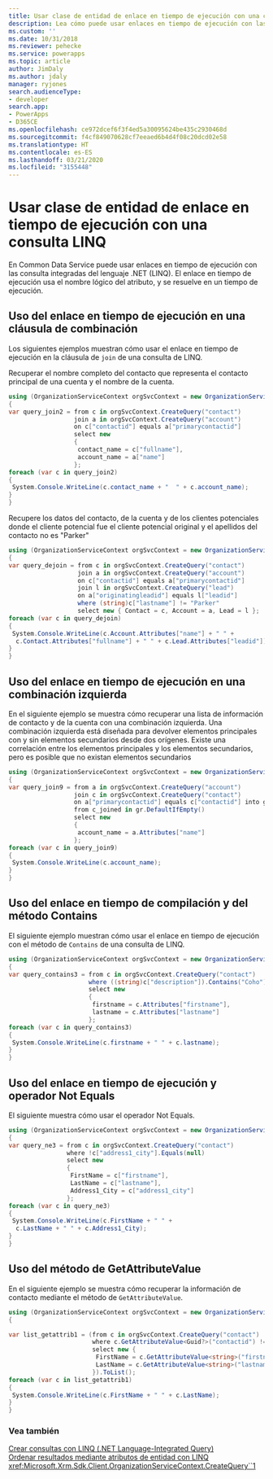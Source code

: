 ```yaml
---
title: Usar clase de entidad de enlace en tiempo de ejecución con una consulta LINQ (Common Data Service) | Microsoft Docs
description: Lea cómo puede usar enlaces en tiempo de ejecución con las consulta integradas del lenguaje .NET (LINQ)
ms.custom: ''
ms.date: 10/31/2018
ms.reviewer: pehecke
ms.service: powerapps
ms.topic: article
author: JimDaly
ms.author: jdaly
manager: ryjones
search.audienceType:
- developer
search.app:
- PowerApps
- D365CE
ms.openlocfilehash: ce972dcef6f3f4ed5a30095624be435c2930468d
ms.sourcegitcommit: f4cf849070628cf7eeaed6b4d4f08c20dcd02e58
ms.translationtype: HT
ms.contentlocale: es-ES
ms.lasthandoff: 03/21/2020
ms.locfileid: "3155448"
---
```

# <a name="use-late-bound-entity-class-with-a-linq-query"></a>Usar clase de entidad de enlace en tiempo de ejecución con una consulta LINQ

En Common Data Service puede usar enlaces en tiempo de ejecución con las consulta integradas del lenguaje .NET (LINQ). El enlace en tiempo de ejecución usa el nombre lógico del atributo, y se resuelve en un tiempo de ejecución.  
  
<a name="usinglatebindingjoin"></a>   

## <a name="using-late-binding-in-a-join-clause"></a>Uso del enlace en tiempo de ejecución en una cláusula de combinación  

 Los siguientes ejemplos muestran cómo usar el enlace en tiempo de ejecución en la cláusula de `join` de una consulta de LINQ.  
  
 Recuperar el nombre completo del contacto que representa el contacto principal de una cuenta y el nombre de la cuenta.  
  
 ```csharp
 using (OrganizationServiceContext orgSvcContext = new OrganizationServiceContext(_serviceProxy))
{
 var query_join2 = from c in orgSvcContext.CreateQuery("contact")
                   join a in orgSvcContext.CreateQuery("account")
                   on c["contactid"] equals a["primarycontactid"]
                   select new
                   {
                    contact_name = c["fullname"],
                    account_name = a["name"]
                   };
 foreach (var c in query_join2)
 {
  System.Console.WriteLine(c.contact_name + "  " + c.account_name);
 }
}
 ```
 Recupere los datos del contacto, de la cuenta y de los clientes potenciales donde el cliente potencial fue el cliente potencial original y el apellidos del contacto no es "Parker"  
  
 ```csharp
 using (OrganizationServiceContext orgSvcContext = new OrganizationServiceContext(_serviceProxy))
{
 var query_dejoin = from c in orgSvcContext.CreateQuery("contact")
                    join a in orgSvcContext.CreateQuery("account") 
                    on c["contactid"] equals a["primarycontactid"]
                    join l in orgSvcContext.CreateQuery("lead") 
                    on a["originatingleadid"] equals l["leadid"]
                    where (string)c["lastname"] != "Parker"
                    select new { Contact = c, Account = a, Lead = l };
 foreach (var c in query_dejoin)
 {
  System.Console.WriteLine(c.Account.Attributes["name"] + " " + 
   c.Contact.Attributes["fullname"] + " " + c.Lead.Attributes["leadid"]);
 }
}
 ```
<a name="Usinglatebindingleft"></a>   

## <a name="using-late-binding-in-a-left-join"></a>Uso del enlace en tiempo de ejecución en una combinación izquierda  

 En el siguiente ejemplo se muestra cómo recuperar una lista de información de contacto y de la cuenta con una combinación izquierda. Una combinación izquierda está diseñada para devolver elementos principales con y sin elementos secundarios desde dos orígenes. Existe una correlación entre los elementos principales y los elementos secundarios, pero es posible que no existan elementos secundarios  
  
 ```csharp
 using (OrganizationServiceContext orgSvcContext = new OrganizationServiceContext(_serviceProxy))
{
 var query_join9 = from a in orgSvcContext.CreateQuery("account")
                   join c in orgSvcContext.CreateQuery("contact") 
                   on a["primarycontactid"] equals c["contactid"] into gr
                   from c_joined in gr.DefaultIfEmpty()
                   select new
                   {
                    account_name = a.Attributes["name"]
                   };
 foreach (var c in query_join9)
 {
  System.Console.WriteLine(c.account_name);
 }
}
 ```
<a name="contains"></a>   

## <a name="using-late-binding-and-the-contains-method"></a>Uso del enlace en tiempo de compilación y del método Contains  

 El siguiente ejemplo muestran cómo usar el enlace en tiempo de ejecución con el método de `Contains` de una consulta de LINQ.  
  
 ```csharp
 using (OrganizationServiceContext orgSvcContext = new OrganizationServiceContext(_serviceProxy))
{
 var query_contains3 = from c in orgSvcContext.CreateQuery("contact")
                       where ((string)c["description"]).Contains("Coho")
                       select new
                       {
                        firstname = c.Attributes["firstname"],
                        lastname = c.Attributes["lastname"]
                       };
 foreach (var c in query_contains3)
 {
  System.Console.WriteLine(c.firstname + " " + c.lastname);
 }
}
 ```
 <a name="notequals"></a>   

## <a name="using-late-binding-and-not-equals-operator"></a>Uso del enlace en tiempo de ejecución y operador Not Equals  

 El siguiente muestra cómo usar el operador Not Equals.  
  
 ```csharp
using (OrganizationServiceContext orgSvcContext = new OrganizationServiceContext(_serviceProxy))
{
 var query_ne3 = from c in orgSvcContext.CreateQuery("contact")
                 where !c["address1_city"].Equals(null)
                 select new
                 {
                  FirstName = c["firstname"],
                  LastName = c["lastname"],
                  Address1_City = c["address1_city"]
                 };
 foreach (var c in query_ne3)
 {
  System.Console.WriteLine(c.FirstName + " " + 
   c.LastName + " " + c.Address1_City);
 }
}
```

 <a name="getattribute"></a>   

## <a name="using-the-getattributevalue-method"></a>Uso del método de GetAttributeValue  

 En el siguiente ejemplo se muestra cómo recuperar la información de contacto mediante el método de `GetAttributeValue`.  
  
 ```csharp
using (OrganizationServiceContext orgSvcContext = new OrganizationServiceContext(_serviceProxy))
{

 var list_getattrib1 = (from c in orgSvcContext.CreateQuery("contact")
                        where c.GetAttributeValue<Guid?>("contactid") != _contactId1
                        select new { 
                         FirstName = c.GetAttributeValue<string>("firstname"), 
                         LastName = c.GetAttributeValue<string>("lastname") 
                        }).ToList();
 foreach (var c in list_getattrib1)
 {
  System.Console.WriteLine(c.FirstName + " " + c.LastName);
 }
}
```
  
### <a name="see-also"></a>Vea también  
 [Crear consultas con LINQ (.NET Language-Integrated Query)](build-queries-with-linq-net-language-integrated-query.md)   
 [Ordenar resultados mediante atributos de entidad con LINQ](order-results-entity-attributes-linq.md)   
 <xref:Microsoft.Xrm.Sdk.Client.OrganizationServiceContext.CreateQuery``1>